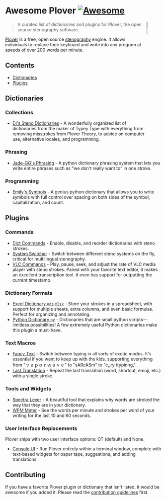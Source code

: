 <!--lint disable awesome-git-repo-age-->
# Awesome Plover [![Awesome](https://awesome.re/badge.svg)](https://awesome.re)

<!--lint ignore double-link-->
[<img src="https://raw.githubusercontent.com/openstenoproject/plover/master/plover/assets/plover-icon.svg" align="right" width="10%">](https://github.com/openstenoproject/plover)

> A curated list of dictionaries and plugins for Plover, the open source stenography software.

<!--lint ignore double-link-->
[Plover](https://github.com/openstenoproject/plover) is a free, open source [stenography](https://en.wikipedia.org/wiki/Stenotype) engine. It allows individuals to replace their keyboard and write into any program at speeds of over 200 words per minute.

## Contents

- [Dictionaries](#dictionaries)
- [Plugins](#plugins)

## Dictionaries

### Collections

- [Di's Steno Dictionaries](https://github.com/didoesdigital/steno-dictionaries) - A wonderfully organized list of dictionaries from the maker of Typey Type with everything from removing misstrokes from Plover Theory, to advice on computer use, alternative locales, and programming.

### Phrasing

- [Jade-GG's Phrasing](https://github.com/Jade-GG/plover_phrasing) - A python dictionary phrasing system that lets you write entire phrases such as "we don't really want to" in one stroke.

### Programming

- [Emily's Symbols](https://github.com/EPLHREU/emily-symbols) - A genius python dictionary that allows you to write symbols with full control over spacing on both sides of the symbol, capitalization, and count.

## Plugins

### Commands

- [Dict Commands](https://github.com/KoiOates/plover_dict_commands) - Enable, disable, and reorder dictionaries with steno strokes.
- [System Switcher](https://github.com/nsmarkop/plover_system_switcher) - Switch between different steno systems on the fly, critical for multilingual stenography.
- [VLC Commands](https://github.com/benoit-pierre/plover_vlc_commands) - Play, pause, seek, and adjust the rate of VLC media player with steno strokes. Paired with your favorite text editor, it makes an excellent transcription tool. It even has support for outputting the current timestamp.

### Dictionary Formats

- [Excel Dictionary `ods` `xlsx`](https://github.com/benoit-pierre/plover_excel_dictionary) - Store your strokes in a spreadsheet, with support for multiple sheets, extra columns, and even basic formulas. Perfect for organizing and annotating.
- [Python Dictionary `py`](https://pypi.org/project/plover-python-dictionary/) - Dictionaries that are small python scripts—limitless possibilities! A few extremely useful Python dictionaries make this plugin a must-have.

### Text Macros

<!--lint ignore no-repeat-punctuation-->
- [Fancy Text](https://github.com/psethwick/plover_fancytext) - Switch between typing in all sorts of exotic modes. It's essential if you want to keep up with the kids, supporting everything from "ｖａｐｏｒｗａｖｅ" to "sARcASm" to "c,,ry ttypinng,".
- [Last Translation](https://github.com/nsmarkop/plover_last_translation) - Repeat the last translation (word, shortcut, emoji, etc.) with a single stroke.

### Tools and Widgets

- [Spectra Lexer](https://github.com/fourshade/spectra_lexer) - A beautiful tool that explains why words are stroked the way that they are in your dictionary.
- [WPM Meter](https://github.com/arxanas/plover_wpm_meter) - See the words per minute and strokes per word of your writing for the last 10 and 60 seconds.

### User Interface Replacements

Plover ships with two user interface options: QT (default) and None.

- [Console UI](https://github.com/psethwick/plover_console_ui) - Run Plover entirely within a terminal window, complete with text-based widgets for paper tape, suggestions, and adding translations.

## Contributing

If you have a favorite Plover plugin or dictionary that isn't listed, it would be awesome if you added it. Please read the [contribution guidelines](contributing.md) first.
